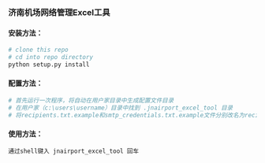 ### 济南机场网络管理Excel工具

#### 安装方法：
```bash
# clone this repo
# cd into repo directory
python setup.py install
```

#### 配置方法：
```bash
# 首先运行一次程序，将自动在用户家目录中生成配置文件目录
# 在用户家（c:\users\username）目录中找到 .jnairport_excel_tool 目录
# 将recipients.txt.example和smtp_credentials.txt.example文件分别改名为recipients.txt和smtp_credentials.txt，按照范例完成配置
```

#### 使用方法：
```bash
通过shell键入 jnairport_excel_tool 回车
```